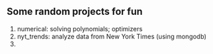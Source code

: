 ## Some random projects for fun

1. numerical: solving polynomials; optimizers
2. nyt_trends: analyze data from New York Times (using mongodb)
3. 
